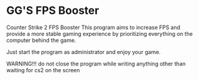 # GG'S FPS Booster

Counter Strike 2 FPS Booster
This program aims to increase FPS and provide a more stable gaming experience by prioritizing everything on the computer behind the game.

Just start the program as administrator and enjoy your game.

WARNING!!!
do not close the program while writing anything other than waiting for cs2 on the screen
